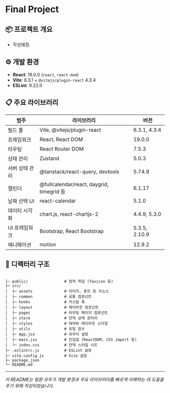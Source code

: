 # Final Project

## 📦 프로젝트 개요

-   작성예정.

## ⚙️ 개발 환경

-   **React**: 19.0.0 (`react`, `react-dom`)
-   **Vite**: 6.3.1 + `@vitejs/plugin-react` 4.3.4
-   **ESLint**: 9.22.0

## 📋 주요 라이브러리

| 범주           | 라이브러리                                | 버전          |
| -------------- | ----------------------------------------- | ------------- |
| 빌드 툴        | Vite, @vitejs/plugin-react                | 6.3.1, 4.3.4  |
| 프레임워크     | React, React DOM                          | 19.0.0        |
| 라우팅         | React Router DOM                          | 7.5.3         |
| 상태 관리      | Zustand                                   | 5.0.3         |
| 서버 상태 관리 | @tanstack/react-query, devtools           | 5.74.9        |
| 캘린더         | @fullcalendar/react, daygrid, timegrid 등 | 6.1.17        |
| 날짜 선택 UI   | react-calendar                            | 5.1.0         |
| 데이터 시각화  | chart.js, react-chartjs-2                 | 4.4.9, 5.3.0  |
| UI 프레임워크  | Bootstrap, React Bootstrap                | 5.3.5, 2.10.9 |
| 애니메이션     | motion                                    | 12.9.2        |

## 📁 디렉터리 구조

```

├─ public/                # 정적 파일 (favicon 등)
├─ src/
│  ├─ assets              # 이미지, 폰트 등 리소스
│  ├─ common              # 공통 컴포넌트
│  ├─ hooks               # 커스텀 훅
│  ├─ layout              # 레이아웃 컴포넌트
│  ├─ pages               # 라우팅 페이지 컴포넌트
│  ├─ store               # 전역 상태 관리리
│  ├─ styles              # 테마와 레이아웃 스타일
│  ├─ utils               # 유틸 함수
│  ├─ App.jsx             # 라우터 설정
│  ├─ main.jsx            # 진입점 (ReactDOM, CSS import 등)
│  └─ index.css           # 전역 스타일 시트
├─ .eslintrc.js           # ESLint 설정
├─ vite.config.js         # Vite 설정
├─ package.json
└─ README.md
```

---

_이 README는 팀원 모두가 개발 환경과 주요 라이브러리를 빠르게 이해하는 데 도움을 주기 위해 작성되었습니다._
